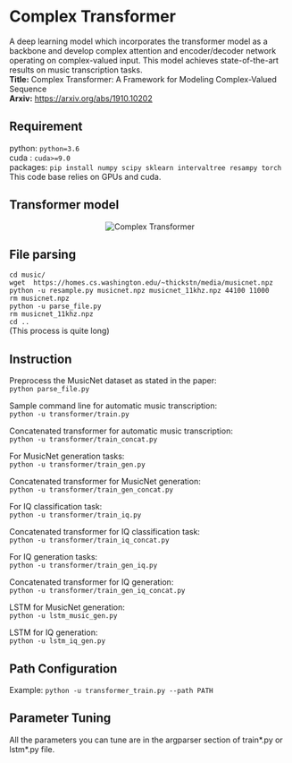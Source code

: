 # Complex Transformer
A deep learning model which incorporates the transformer model as a backbone and develop complex attention and encoder/decoder network operating on complex-valued input. This model achieves state-of-the-art results on music transcription tasks. <br />
**Title:**      Complex Transformer: A Framework for Modeling Complex-Valued Sequence <br />
**Arxiv:**      https://arxiv.org/abs/1910.10202 <br />

## Requirement
python: `python=3.6`<br />
cuda  : `cuda>=9.0`<br />
packages: `pip install numpy scipy sklearn intervaltree resampy torch`<br />
This code base relies on GPUs and cuda.
## Transformer model
<p align="center">
  <img src="https://github.com/muqiaoyang/dl_signal/blob/master/img/transformer.png" alt="Complex Transformer"/>
</p>

## File parsing
`cd music/`<br />
`wget  https://homes.cs.washington.edu/~thickstn/media/musicnet.npz`<br />
`python -u resample.py musicnet.npz musicnet_11khz.npz 44100 11000`<br />
`rm musicnet.npz`<br />
`python -u parse_file.py`<br />
`rm musicnet_11khz.npz`<br />
`cd ..`<br />
(This process is quite long)

## Instruction
Preprocess the MusicNet dataset as stated in the paper: <br />
`python parse_file.py`<br />

Sample command line for automatic music transcription: <br />
`python -u transformer/train.py`<br />

Concatenated transformer for automatic music transcription: <br />
`python -u transformer/train_concat.py`<br />

For MusicNet generation tasks: <br />
`python -u transformer/train_gen.py`<br />

Concatenated transformer for MusicNet generation: <br />
`python -u transformer/train_gen_concat.py`<br />

For IQ classification task: <br />
`python -u transformer/train_iq.py`<br />

Concatenated transformer for IQ classification task: <br />
`python -u transformer/train_iq_concat.py`<br />

For IQ generation tasks: <br />
`python -u transformer/train_gen_iq.py`<br />

Concatenated transformer for IQ generation: <br />
`python -u transformer/train_gen_iq_concat.py`<br />

LSTM for MusicNet generation: <br />
`python -u lstm_music_gen.py`<br />

LSTM for IQ generation: <br />
`python -u lstm_iq_gen.py`<br />

## Path Configuration
Example: `python -u transformer_train.py --path PATH`
## Parameter Tuning
All the parameters you can tune are in the argparser section of train*.py or lstm*.py file.


